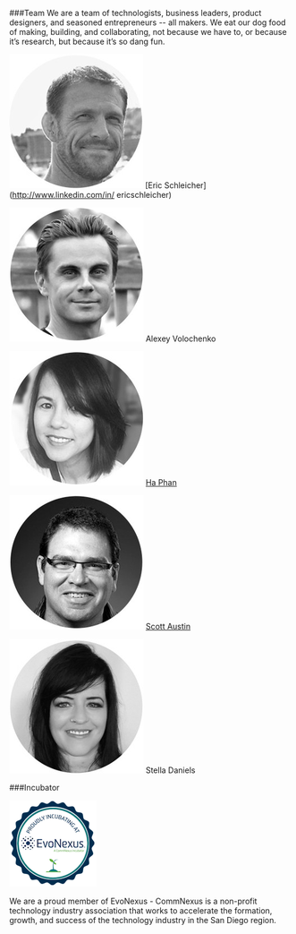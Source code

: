 ###Team
We are a team of technologists, business leaders, product designers, and seasoned entrepreneurs -- all makers. We eat our dog food of making, building, and collaborating, not because we have to, or because it’s research, but because it’s so dang fun.


![Eric](images/Eric-Circle_medium.jpg)
[Eric Schleicher](http://www.linkedin.com/in/
ericschleicher) 

![Alexey Volochenko](images/Alexey-Circle_medium.jpg)
Alexey Volochenko

![Ha Phan](images/Ha-Circle_medium.jpg)
[Ha Phan](http://www.linkedin.com/in/hpuxixd/)

![Scott Austin](images/Scott-Circle_medium.jpg)
[Scott Austin](http://www.linkedin.com/in/svaustin)

![Stella Daniels](images/Stella_medium.jpg)
Stella Daniels

###Incubator

<a href="http://www.commnexus.org/evonexus-companies/obrary-inc/"><img src="images/evobadge.png"/></a>

We are a proud member of EvoNexus - CommNexus is a non-profit technology industry association that works to accelerate the formation, growth, and success of the technology industry in the San Diego region.
